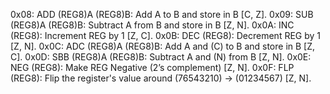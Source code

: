 0x08: ADD (REG8)A (REG8)B: Add A to B and store in B [C, Z].
0x09: SUB (REG8)A (REG8)B: Subtract A from B and store in B [Z, N].
0x0A: INC (REG8): Increment REG by 1 [Z, C].
0x0B: DEC (REG8): Decrement REG by 1 [Z, N].
0x0C: ADC (REG8)A (REG8)B: Add A and (C) to B and store in B [Z, C].
0x0D: SBB (REG8)A (REG8)B: Subtract A and (N) from B [Z, N].
0x0E: NEG (REG8): Make REG Negative (2’s complement) [Z, N].
0x0F: FLP (REG8): Flip the register's value around (76543210) -> (01234567) [Z, N].